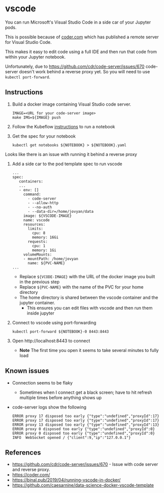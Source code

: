 # vscode

You can run Microsoft's Visual Studio Code in a side car of your Jupyter pods.

This is possible because of [coder.com](https://coder.com/) which has published
a remote server for Visual Studio Code.

This makes it easy to edit code using a full IDE and then run that code from within your
Jupyter notebook.

Unfortunately, due to https://github.com/cdr/code-server/issues/670 code-server
doesn't work behind a reverse proxy yet. So you will need to use `kubectl port-forward`.


## Instructions

1. Build a docker image containing Visual Studio code server.

   ```
   IMAGE=<URL for your code-server image>
   make IMG=${IMAGE} push
   ```

1. Follow the Kubeflow [instructions](https://www.kubeflow.org/docs/notebooks/setup/) to run a notebook

1. Get the spec for your notebook

   ```
   kubectl get notebooks ${NOTEBOOK} > ${NOTEBOOK}.yaml
   ```
Looks like there is an issue with running it behind a reverse proxy

1. Add a side car to the pod template spec to run vscode

   ```
   ...
   spec:
      containers:
      ...
      - env: []
        command:
          - code-server
          - --allow-http
          - --no-auth
          - --data-dir=/home/jovyan/data
        image: ${VSCODE-IMAGE}
        name: vscode
        resources:
          limits:
            cpu: 8
            memory: 16Gi
          requests:
            cpu: 1
            memory: 1Gi    
        volumeMounts:
        - mountPath: /home/jovyan
          name: ${PVC-NAME}
   ...
   ```

   * Replace `${VCODE-IMAGE}` with the URL of the docker image you built in the previous step
   * Replace `${PVC-NAME}` with the name of the PVC for your home directory
   * The home directory is shared between the vscode container and the jupyter container.
     * This ensures you can edit files with vscode and then run them inside jupyter

1. Connect to vscode using port-forwarding

   ```
   kubectl port-forward ${NOTEBOOK}-0 8443:8443
   ```

1. Open http://localhost:8443 to connect

   * **Note** The first time you open it seems to take several minutes to fully load


## Known issues

* Connection seems to be flaky
  
  * Sometimes when I connect get a black screen; have to hit refresh multiple times before anything shows up

* code-server logs show the following

  ```
  ERROR proxy 17 disposed too early {"type":"undefined","proxyId":17}
  ERROR proxy 17 disposed too early {"type":"undefined","proxyId":17}
  ERROR proxy 13 disposed too early {"type":"undefined","proxyId":13}
  ERROR proxy 0 disposed too early {"type":"undefined","proxyId":0}
  ERROR proxy 0 disposed too early {"type":"undefined","proxyId":0}
  INFO  WebSocket opened / {"client":9,"ip":"127.0.0.1"}
  ```

## References

* https://github.com/cdr/code-server/issues/670 - Issue with code server and reverse proxy.
* https://coder.com/
* https://binal.pub/2019/04/running-vscode-in-docker/
* https://github.com/caesarnine/data-science-docker-vscode-template
